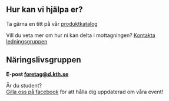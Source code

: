 ## Hur kan vi hjälpa er?

Ta gärna en titt på vår [produktkatalog](https://static.datasektionen.se/naringsliv/produktkatalog.pdf)

Vill du veta mer om hur ni kan delta i mottagningen? [Kontakta ledningsgruppen](mailto:titel@d.kth.se)

## Näringslivsgruppen

**E-post [foretag@d.kth.se](mailto:foretag@d.kth.se)**

Är du student?<br />
[Gilla oss på facebook](https://www.facebook.com/naringslivsgruppendatasektionenkth) för att hålla dig uppdaterad om våra event!

